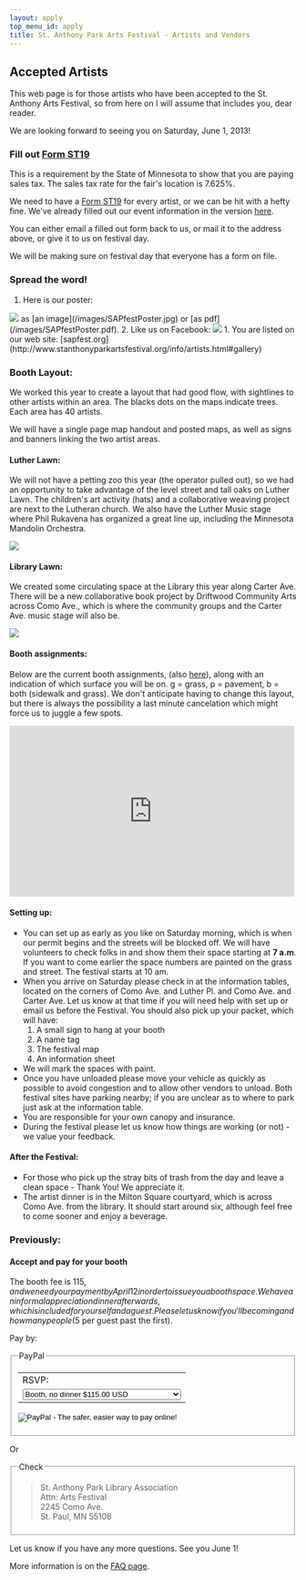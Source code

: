 ```yaml
---
layout: apply
top_menu_id: apply
title: St. Anthony Park Arts Festival - Artists and Vendors
---
```

## Accepted Artists

This web page is for those artists who have been accepted 
to the St. Anthony Arts Festival, so from here on I will assume 
that includes you, dear reader.

We are looking forward to seeing you on Saturday, June 1, 2013!

### Fill out [Form ST19](/process/st19.pdf)

This is a requirement by the State of Minnesota to show that you are paying sales tax. 
The sales tax rate for the fair's location is 7.625%.

We need to have a [Form ST19](/process/st19.pdf) for every artist, or we can be hit with a hefty fine. 
We've already filled out our event information in the version [here](/process/st19.pdf). 

You can either email a filled out form back to us, 
or mail it to the address above, or give it to us on festival day.

We will be making sure on festival day that everyone has a form on file. 

### Spread the word!

1. Here is our poster:
<img class="bodypic" src="/images/SAPfestPoster.jpg">
as [an image](/images/SAPfestPoster.jpg) or [as pdf](/images/SAPfestPoster.pdf).
2. Like us on Facebook: <a href="https://www.facebook.com/SAPArtsFestival" target="_TOP" title="Saint Anthony Park Arts Festival"><img src="https://badge.facebook.com/badge/229315300478251.1446.1948535714.png" style="border: 0px;" /></a>
1. You are listed on our web site: [sapfest.org](http://www.stanthonyparkartsfestival.org/info/artists.html#gallery)

### Booth Layout:

We worked this year to create a layout that had good flow, 
with sightlines to other artists within an area. 
The blacks dots on the maps indicate trees. Each area has 40 artists.

We will have a single page map handout and posted maps, as well as signs and banners 
linking the two artist areas.

#### Luther Lawn:

We will not have a petting zoo this year (the operator pulled out), 
so we had an opportunity to take advantage of the level street and tall oaks on Luther Lawn.
The children's art activity (hats) and a collaborative weaving project are next to the Lutheran church. 
We also have the Luther Music stage where Phil Rukavena has organized a great line up,
including the Minnesota Mandolin Orchestra. 

<img src="/images/LutherLawn.jpg">

#### Library Lawn:

We created some circulating space at the Library this year along Carter Ave. 
There will be a new collaborative book project by Driftwood Community Arts across Como Ave., which is where the community groups and the Carter Ave. music stage will also be.

<img src="/images/LibraryLawn.jpg">

#### Booth assignments:

Below are the current booth assignments,
(also [here](https://docs.google.com/spreadsheet/pub?key=0AgDmi2fYwdEAdDJPZkw4eTlyQllCMnZ5WUowcXBlaXc&single=true&gid=0&output=html)), 
along with an indication of which surface you will be on. 
g = grass, p = pavement, b = both (sidewalk and grass). 
We don't anticipate having to change this layout, but there is always the possibility a last minute 
cancelation which might force us to juggle a few spots. 

<iframe width='500' height='300' frameborder='0' src='https://docs.google.com/spreadsheet/pub?key=0AgDmi2fYwdEAdDJPZkw4eTlyQllCMnZ5WUowcXBlaXc&single=true&gid=0&output=html&widget=true'></iframe>

#### Setting up:

- You can set up as early as you like on Saturday morning, 
which is when our permit begins and the streets will be blocked off. 
We will have volunteers to check folks in and show them their 
space starting at **7 a.m**.
If you want to come earlier the space numbers are painted on the grass and street.
The festival starts at 10 am.
- When you arrive on Saturday please check in at the information tables, 
located on the corners of Como Ave. and Luther Pl. and Como Ave. and Carter Ave. 
Let us know at that time if you will need help with set up 
or email us before the Festival. 
You should also pick up your packet, which will have:
  1. A small sign to hang at your booth
  2. A name tag
  3. The festival map
  4. An information sheet
- We will mark the spaces with paint.
- Once you have unloaded please move your vehicle as quickly as possible to avoid
congestion and to allow other vendors to unload. 
Both festival sites have parking nearby; 
if you are unclear as to where to park just ask at the information table.
- You are responsible for your own canopy and insurance.
- During the festival please let us know how things are working (or not) -
we value your feedback.

#### After the Festival:

- For those who pick up the stray bits of trash from the day and leave a clean space - Thank You! We appreciate it.
- The artist dinner is in the Milton Square courtyard, which is across Como Ave. from the library. It should start around six, although feel free to come sooner and enjoy a beverage.

### Previously:

#### Accept and pay for your booth

The booth fee is $115, and we need your payment by April 12 in order to issue you a booth space. We have an informal appreciation dinner afterwards, which is included for yourself and a guest. Please let us know if you'll be coming and how many people ($5 per guest past the first).

Pay by:

<fieldset>
<legend>PayPal</legend>
<form action="https://www.paypal.com/cgi-bin/webscr" method="post" target="_top">
<input type="hidden" name="cmd" value="_s-xclick">
<input type="hidden" name="hosted_button_id" value="HTDGC5LL5RLVG">
<table>
<tr><td><input type="hidden" name="on0" value="RSVP:">RSVP:</td></tr><tr><td><select name="os0">
  <option value="Booth, no dinner">Booth, no dinner $115.00 USD</option>
  <option value="Booth and dinner">Booth and dinner $115.00 USD</option>
  <option value="Booth and dinner (+1 guest)">Booth and dinner (+1 guest) $115.00 USD</option>
  <option value="Booth and dinner (+2 guests)">Booth and dinner (+2 guests) $120.00 USD</option>
  <option value="Booth and dinner (+3 guests)">Booth and dinner (+3 guests) $125.00 USD</option>
</select> </td></tr>
</table>
<input type="hidden" name="currency_code" value="USD">
<input type="image" src="https://www.paypalobjects.com/en_US/i/btn/btn_paynow_LG.gif" border="0" name="submit" alt="PayPal - The safer, easier way to pay online!">
<img alt="" border="0" src="https://www.paypalobjects.com/en_US/i/scr/pixel.gif" width="1" height="1">
</form>
</fieldset>

Or 

<fieldset>
  <legend>Check</legend>
  <blockquote>
    <p>
      St. Anthony Park Library Association<br/>
      Attn: Arts Festival<br/>
      2245 Como Ave.<br/>
      St. Paul, MN 55108
    </p>
  </blockquote>
</fieldset>


Let us know if you have any more questions.  See you June 1!

More information is on the
[FAQ page](/process/faq.html). 
